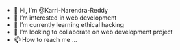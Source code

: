 - 👋 Hi, I’m @Karri-Narendra-Reddy
- 👀 I’m interested in web development
- 🌱 I’m currently learning ethical hacking
- 💞️ I’m looking to collaborate on web development project
- 📫 How to reach me ...

<!---
Karri-Narendra-Reddy/Karri-Narendra-Reddy is a ✨ special ✨ repository because its `README.md` (this file) appears on your GitHub profile.
You can click the Preview link to take a look at your changes.
--->
